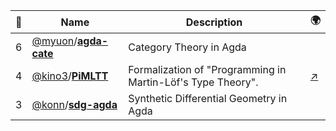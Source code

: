 |:star2: | Name | Description | 🌍|
|---|---|---|---|
|6|[@myuon](https://github.com/myuon)/[**agda-cate**](https://github.com/myuon/agda-cate)|Category Theory in Agda||
|4|[@kino3](https://github.com/kino3)/[**PiMLTT**](https://github.com/kino3/PiMLTT)|Formalization of "Programming in Martin-Löf's Type Theory".|[:arrow_upper_right:](http://www.cse.chalmers.se/research/group/logic/book/)|
|3|[@konn](https://github.com/konn)/[**sdg-agda**](https://github.com/konn/sdg-agda)|Synthetic Differential Geometry in Agda||

